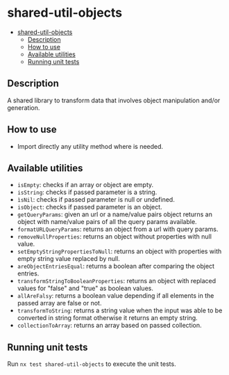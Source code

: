 # shared-util-objects

- [shared-util-objects](#shared-util-objects)
  - [Description](#description)
  - [How to use](#how-to-use)
  - [Available utilities](#available-utilities)
  - [Running unit tests](#running-unit-tests)

## Description

A shared library to transform data that involves object manipulation and/or generation.

## How to use

- Import directly any utility method where is needed.

## Available utilities

- `isEmpty`: checks if an array or object are empty.
- `isString`: checks if passed parameter is a string.
- `ìsNil`: checks if passed parameter is null or undefined.
- `isObject`: checks if passed parameter is an object.
- `getQueryParams`: given an url or a name/value pairs object returns an object with name/value pairs of all the query params available.
- `formatURLQueryParams`: returns an object from a url with query params.
- `removeNullProperties`: returns an object without properties with null value.
- `setEmptyStringPropertiesToNull`: returns an object with properties with empty string value replaced by null.
- `areObjectEntriesEqual`: returns a boolean after comparing the object entries.
- `transformStringToBooleanProperties`: returns an object with replaced values for "false" and "true" as boolean values.
- `allAreFalsy`: returns a boolean value depending if all elements in the passed array are false or not.
- `transformToString`: returns a string value when the input was able to be converted in string format otherwise it returns an empty string.
- `collectionToArray`: returns an array based on passed collection.

## Running unit tests

Run `nx test shared-util-objects` to execute the unit tests.

